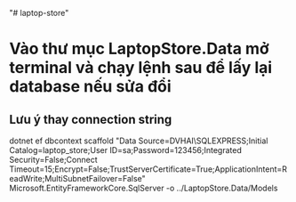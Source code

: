 "# laptop-store" 

# Vào thư mục LaptopStore.Data mở terminal và chạy lệnh sau để lấy lại database nếu sửa đổi
## Lưu ý thay connection string
dotnet ef dbcontext scaffold "Data Source=DVHAI\SQLEXPRESS;Initial Catalog=laptop_store;User ID=sa;Password=123456;Integrated Security=False;Connect Timeout=15;Encrypt=False;TrustServerCertificate=True;ApplicationIntent=ReadWrite;MultiSubnetFailover=False" Microsoft.EntityFrameworkCore.SqlServer -o ../LaptopStore.Data/Models
